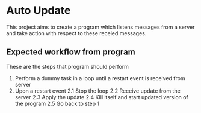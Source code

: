 # Auto Update
This project aims to create a program which listens messages from a server and take action with respect to these receied messages.

## Expected workflow from program
These are the steps that program should perform

1. Perform a dummy task in a loop until a restart event is received from server
2. Upon a restart event
  2.1 Stop the loop
  2.2 Receive update from the server
  2.3 Apply the update
  2.4 Kill itself and start updated version of the program
  2.5 Go back to step 1
